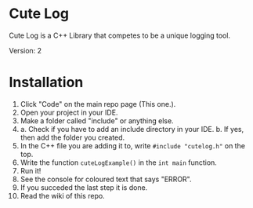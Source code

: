 # Cute Log
Cute Log is a C++ Library that competes to be a unique logging tool.

Version: 2
# Installation

1. Click "Code" on the main repo page (This one.).
2. Open your project in your IDE.
3. Make a folder called "include" or anything else.
4. 
    a. Check if you have to add an include directory in your IDE.
    b. If yes, then add the folder you created.
5. In the C++ file you are adding it to, write `#include "cutelog.h"` on the top.
6. Write the function `cuteLogExample()` in the `int main` function.
7. Run it!
8. See the console for coloured text that says "ERROR".
9. If you succeded the last step it is done.
10. Read the wiki of this repo.
